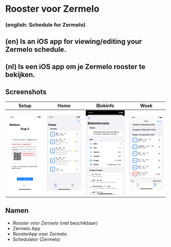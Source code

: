 #  Rooster voor Zermelo
### (english: Schedule for Zermelo)

## (en) Is an iOS app for viewing/editing your Zermelo schedule.
## (nl) Is een iOS app om je Zermelo rooster te bekijken.


## Screenshots

| Setup | Home  | Blokinfo | Week |
| ----  | ----- | -------- | ---- |
| ![Setup screen](./Screenshots/setup.png) | ![Homescreen](./Screenshots/home.png) | ![Blokinfo](./Screenshots/blokinfo.png) | ![Week screen](./Screenshots/week.png) |

## Namen

- *Rooster voor Zermelo* (niet beschikbaar)
- Zermelo App
- RoosterApp voor Zermelo
- Schedulator (Zermelo)

